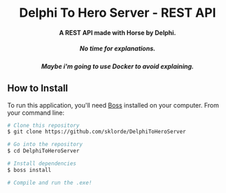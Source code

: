 <h1 align="center">
  Delphi To Hero Server - REST API
  <br>
</h1>

<h4 align="center">A REST API made with Horse by Delphi.</h4>

<h5 align="center">No time for explanations.</h4>
<h5 align="center">Maybe i'm going to use Docker to avoid explaining.</h4>

## How to Install

To run this application, you'll need [Boss](https://github.com/HashLoad/boss) installed on your computer. 
From your command line:

```bash
# Clone this repository
$ git clone https://github.com/sklorde/DelphiToHeroServer

# Go into the repository
$ cd DelphiToHeroServer

# Install dependencies
$ boss install

# Compile and run the .exe!
```
